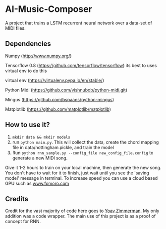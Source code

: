 # AI-Music-Composer
A project that trains a LSTM recurrent neural network over a data-set of MIDI files.

## Dependencies
Numpy (http://www.numpy.org/)

Tensorflow 0.8 (https://github.com/tensorflow/tensorflow) its best to uses virtual env to do this

virtual env (https://virtualenv.pypa.io/en/stable/)

Python Midi (https://github.com/vishnubob/python-midi.git)

Mingus (https://github.com/bspaans/python-mingus)

Matplotlib (https://github.com/matplotlib/matplotlib)

## How to use it?

1. `mkdir data && mkdir models`
2. run `python main.py`. This will collect the data, create the chord mapping file in data/nottingham.pickle, and train the model
3. Run `python rnn_sample.py --config_file new_config_file.config` to generate a new MIDI song.

Give it 1-2 hours to train on your local machine, then generate the new song. 
You don't have to wait for it to finish, just wait until you see the 'saving model' message in terminal. 
To increase speed you can use a cloud based GPU such as www.fomoro.com

## Credits

Credit for the vast majority of code here goes to [Yoav Zimmerman](https://github.com/yoavz).
My only addition was a code wrapper. The main use of this project is as a proof of concept for RNN.
